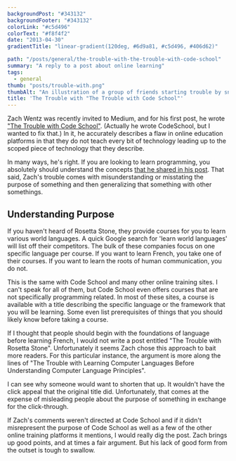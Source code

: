 ```yaml
---
backgroundPost: "#343132"
backgroundFooter: "#343132"
colorLink: "#c5d496"
colorText: "#f8f4f2"
date: "2013-04-30"
gradientTitle: "linear-gradient(120deg, #6d9a81, #c5d496, #406d62)"

path: "/posts/general/the-trouble-with-the-trouble-with-code-school"
summary: "A reply to a post about online learning"
tags:
  - general
thumb: "posts/trouble-with.png"
thumbAlt: "An illustration of a group of friends starting trouble by sneaking into an abandoned building, equipped with flashlights and climbing gear, in the style of a suspenseful adventure story, viewed from a low-angle perspective --v 5 --ar 3:2"
title: 'The Trouble with "The Trouble with Code School"'
---
```


Zach Wentz was recently invited to Medium, and for his first post, he wrote ["The Trouble with Code School"](http://medium.com/i-m-h-o/56ed7faaad58). (Actually he wrote CodeSchool, but I wanted to fix that.) In it, he accurately describes a flaw in online education platforms in that they do not teach every bit of technology leading up to the scoped piece of technology that they describe.

In many ways, he's right. If you are looking to learn programming, you absolutely should understand the concepts [that he shared in his post](http://medium.com/i-m-h-o/56ed7faaad58). That said, Zach's trouble comes with misunderstanding or misstating the purpose of something and then generalizing that something with other somethings.

## Understanding Purpose

If you haven't heard of Rosetta Stone, they provide courses for you to learn various world languages. A quick Google search for 'learn world languages' will list off their competitors. The bulk of these companies focus on one specific language per course. If you want to learn French, you take one of their courses. If you want to learn the roots of human communication, you do not.

This is the same with Code School and many other online training sites. I can't speak for all of them, but Code School even offers courses that are not specifically programming related. In most of these sites, a course is available with a title describing the specific language or the framework that you will be learning. Some even list prerequisites of things that you should likely know before taking a course.

If I thought that people should begin with the foundations of language before learning French, I would not write a post entitled "The Trouble with Rosetta Stone". Unfortunately it seems Zach chose this approach to bait more readers. For this particular instance, the argument is more along the lines of "The Trouble with Learning Computer Languages Before Understanding Computer Language Principles".

I can see why someone would want to shorten that up. It wouldn't have the click appeal that the original title did. Unfortunately, that comes at the expense of misleading people about the purpose of something in exchange for the click-through.

If Zach's comments weren't directed at Code School and if it didn't misrepresent the purpose of Code School as well as a few of the other online training platforms it mentions, I would really dig the post. Zach brings up good points, and at times a fair argument. But his lack of good form from the outset is tough to swallow.
